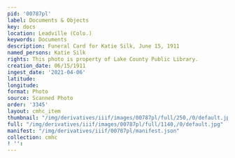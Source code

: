 ```yaml
---
pid: '00787pl'
label: Documents & Objects
key: docs
location: Leadville (Colo.)
keywords: Documents
description: Funeral Card for Katie Silk, June 15, 1911
named_persons: Katie Silk
rights: This photo is property of Lake County Public Library.
creation_date: 06/15/1911
ingest_date: '2021-04-06'
latitude: 
longitude: 
format: Photo
source: Scanned Photo
order: '3345'
layout: cmhc_item
thumbnail: "/img/derivatives/iiif/images/00787pl/full/250,/0/default.jpg"
full: "/img/derivatives/iiif/images/00787pl/full/1140,/0/default.jpg"
manifest: "/img/derivatives/iiif/00787pl/manifest.json"
collection: cmhc
! '': 
---
```


